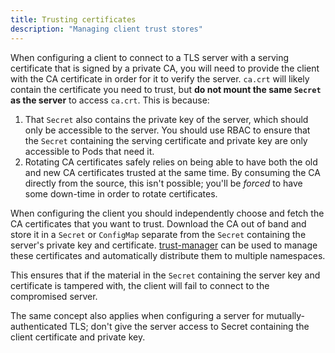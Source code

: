 ```yaml
---
title: Trusting certificates
description: "Managing client trust stores"
---
```


<div className="alert">

When configuring a client to connect to a TLS server with a serving certificate that is signed by a private CA,
you will need to provide the client with the CA certificate in order for it to verify the server.
`ca.crt` will likely contain the certificate you need to trust,
but __do not mount the same `Secret` as the server__ to access `ca.crt`.
This is because:

1. That `Secret` also contains the private key of the server, which should only be accessible to the server.
   You should use RBAC to ensure that the `Secret` containing the serving certificate and private key are only accessible to Pods that need it.
2. Rotating CA certificates safely relies on being able to have both the old and new CA certificates trusted at the same time.
   By consuming the CA directly from the source, this isn't possible;
   you'll be _forced_ to have some down-time in order to rotate certificates.

</div>

When configuring the client you should independently choose and fetch the CA certificates that you want to trust.
Download the CA out of band and store it in a `Secret` or `ConfigMap` separate from the `Secret` containing the server's private key and certificate.
[trust-manager](trust-manager) can be used to manage these certificates and automatically distribute them to multiple namespaces.

This ensures that if the material in the `Secret` containing the server key and certificate is tampered with,
the client will fail to connect to the compromised server.

The same concept also applies when configuring a server for mutually-authenticated TLS;
don't give the server access to Secret containing the client certificate and private key.
